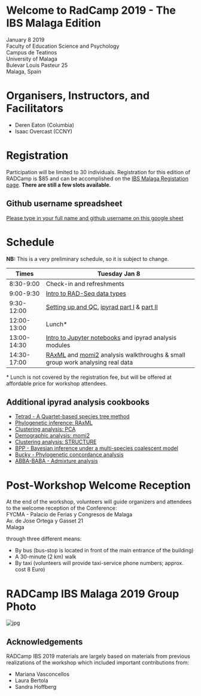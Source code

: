 # Welcome to RadCamp 2019 - The IBS Malaga Edition

January 8 2019  
Faculty of Education Science and Psychology  
Campus de Teatinos  
University of Malaga  
Bulevar Louis Pasteur 25  
Malaga, Spain

# Organisers, Instructors, and Facilitators

  - Deren Eaton (Columbia)
  - Isaac Overcast (CCNY)

# Registration

Participation will be limited to 30 individuals. Registration for this edition of RADCamp is $85 and can be accomplished on the [IBS Malaga Registation page](https://www.biogeography.org/meetings/ibsmalaga2019/registration/). __There are still a few slots available.__

## Github username spreadsheet
[Please type in your full name and github username on this google sheet](https://docs.google.com/spreadsheets/d/1As9Zl8yQeuikexei3--UqlvW6tAWXHYffO615m4a6aQ/edit?usp=sharing)

# Schedule

__NB:__ This is a very preliminary schedule, so it is subject to change.

Times           | Tuesday Jan 8 |
-----           | ------ |
8:30-9:00       | Check-in and refreshments |
9:00-9:30      | [Intro to RAD-Seq data types](http://eaton-lab.org/slides/workshop/part1/index.html#/) |
9:30-12:00     | [Setting up and QC](01_setup_qc.md), [ipyrad part I](02_ipyrad_partI_CLI.md) & [part II](03_ipyrad_partII_CLI.md)|
12:00-13:00     | Lunch\* |
13:00-14:30     | [Intro to Jupyter notebooks](https://eaton-lab.org/slides/workshop/part2/index.html#/) and ipyrad analysis modules|
14:30-17:00     | [RAxML](06_RAxML_API.md) and [momi2](07_momi2_API.md) analysis walkthroughs & small group work analysing real data |

\* Lunch is not covered by the registration fee, but will be offered at affordable price for workshop attendees. 

## Additional ipyrad analysis cookbooks
* [Tetrad - A Quartet-based species tree method](https://nbviewer.jupyter.org/github/dereneaton/ipyrad/blob/master/tests/cookbook-tetrad.ipynb)
* [Phylogenetic inference: RAxML](06_RAxML_API.md)
* [Clustering analysis: PCA](04_PCA_API.md)
* [Demographic analysis: momi2](07_momi2_API.md)
* [Clustering analysis: STRUCTURE](05_STRUCTURE_API.md)
* [BPP - Bayesian inference under a multi-species coalescent model](https://nbviewer.jupyter.org/github/dereneaton/ipyrad/blob/master/tests/cookbook-bpp-species-delimitation.ipynb)
* [Bucky - Phylogenetic concordance analysis](https://nbviewer.jupyter.org/github/dereneaton/ipyrad/blob/master/tests/cookbook-bucky.ipynb)
* [ABBA-BABA - Admixture analysis](https://nbviewer.jupyter.org/github/dereneaton/ipyrad/blob/master/tests/cookbook-abba-baba.ipynb)


# Post-Workshop Welcome Reception
At the end of the workshop, volunteers will guide organizers and attendees to the welcome reception of the Conference:  
    FYCMA - Palacio de Ferias y Congresos de Malaga  
    Av. de Jose Ortega y Gasset 21  
    Malaga

through three different means:  
* By bus (bus-stop is located in front of the main entrance of the building)
* A 30-minute (2 km) walk
* By taxi (volunteers will provide taxi-service phone numbers; approx. cost 8 Euro)

# RADCamp IBS Malaga 2019 Group Photo
![jpg](RADCamp-IBS2019.jpg)

## Acknowledgements
RADCamp IBS 2019 materials are largely based on materials from previous realizations of the workshop which included important contributions from:
* Mariana Vasconcellos
* Laura Bertola
* Sandra Hoffberg
